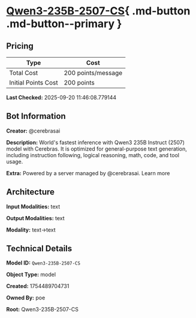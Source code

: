 # [Qwen3-235B-2507-CS](https://poe.com/Qwen3-235B-2507-CS){ .md-button .md-button--primary }

## Pricing

| Type | Cost |
|------|------|
| Total Cost | 200 points/message |
| Initial Points Cost | 200 points |

**Last Checked:** 2025-09-20 11:46:08.779144


## Bot Information

**Creator:** @cerebrasai

**Description:** World's fastest inference with Qwen3 235B Instruct (2507) model with Cerebras. It is optimized for general-purpose text generation, including instruction following, logical reasoning, math, code, and tool usage.

**Extra:** Powered by a server managed by @cerebrasai. Learn more


## Architecture

**Input Modalities:** text

**Output Modalities:** text

**Modality:** text->text


## Technical Details

**Model ID:** `Qwen3-235B-2507-CS`

**Object Type:** model

**Created:** 1754489704731

**Owned By:** poe

**Root:** Qwen3-235B-2507-CS
